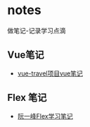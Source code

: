# notes
做笔记-记录学习点滴

## Vue笔记
-  [vue-travel项目vue笔记](Vue/Vue学记笔记.md)
## Flex 笔记
- [阮一峰Flex学习笔记](Flex布局/阮一峰flex学习笔记.md)